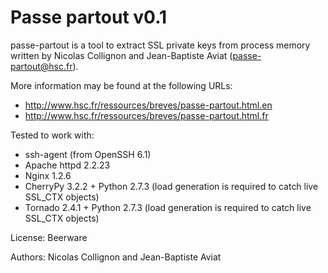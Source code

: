 Passe partout v0.1
==================

passe-partout is a tool to extract SSL private keys from process memory written by Nicolas Collignon and Jean-Baptiste Aviat (passe-partout@hsc.fr).

More information may be found at the following URLs:

* http://www.hsc.fr/ressources/breves/passe-partout.html.en
* http://www.hsc.fr/ressources/breves/passe-partout.html.fr

Tested to work with:
* ssh-agent (from OpenSSH 6.1)
* Apache httpd 2.2.23
* Nginx 1.2.6
* CherryPy 3.2.2 + Python 2.7.3 (load generation is required to catch live SSL_CTX objects)
* Tornado 2.4.1 + Python 2.7.3 (load generation is required to catch live SSL_CTX objects)

License: Beerware

Authors: Nicolas Collignon and Jean-Baptiste Aviat



